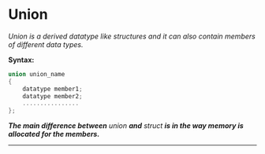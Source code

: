# Union

_Union is a derived datatype like structures and it can also contain members of different data types._

**Syntax:**
```c
union union_name
{
	datatype member1;
	datatype member2;
	................
};
```

_**The main difference between** union **and** struct **is in the way memory is allocated for the members.**_



---
